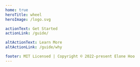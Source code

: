 ```yaml
---
home: true
heroTitle: wheel
heroImage: /logo.svg

actionText: Get Started
actionLink: /guide/

altActionText: Learn More
altActionLink: /guide/why

footer: MIT Licensed | Copyright © 2022-present Elone Hoo
---
```

